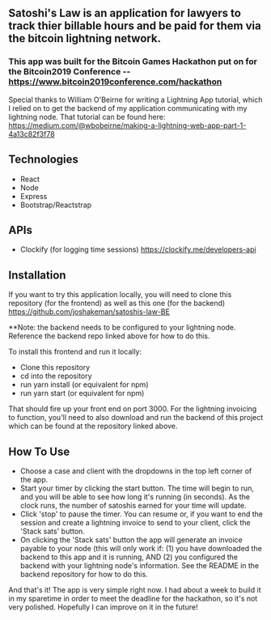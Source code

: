 ## Satoshi's Law is an application for lawyers to track thier billable hours and be paid for them via the bitcoin lightning network.

### This app was built for the Bitcoin Games Hackathon put on for the Bitcoin2019 Conference -- https://www.bitcoin2019conference.com/hackathon

Special thanks to William O'Beirne for writing a Lightning App tutorial, which I relied on to get the backend of my application communicating with my lightning node. That tutorial can be found here: https://medium.com/@wbobeirne/making-a-lightning-web-app-part-1-4a13c82f3f78

## Technologies

* React
* Node
* Express
* Bootstrap/Reactstrap

## APIs

* Clockify (for logging time sessions) https://clockify.me/developers-api

## Installation

If you want to try this application locally, you will need to clone this repository (for the frontend) as well as this one (for the backend) https://github.com/joshakeman/satoshis-law-BE

**Note: the backend needs to be configured to your lightning node. Reference the backend repo linked above for how to do this.

To install this frontend and run it locally:
* Clone this repository
* cd into the repository
* run yarn install (or equivalent for npm)
* run yarn start (or equivalent for npm)

That should fire up your front end on port 3000. For the lightning invoicing to function, you'll need to also download and run the backend of this project which can be found at the repository linked above.

## How To Use

* Choose a case and client with the dropdowns in the top left corner of the app.
* Start your timer by clicking the start button. The time will begin to run, and you will be able to see how long it's running (in seconds). As the clock runs, the number of satoshis earned for your time will update.
* Click 'stop' to pause the timer. You can resume or, if you want to end the session and create a lightning invoice to send to your client, click the 'Stack sats' button.
* On clicking the 'Stack sats' button the app will generate an invoice payable to your node (this will only work if: (1) you have downloaded the backend to this app and it is running, AND (2) you configured the backend with your lightning node's information. See the README in the backend repository for how to do this.

And that's it! The app is very simple right now. I had about a week to build it in my sparetime in order to meet the deadline for the hackathon, so it's not very polished. Hopefully I can improve on it in the future!


